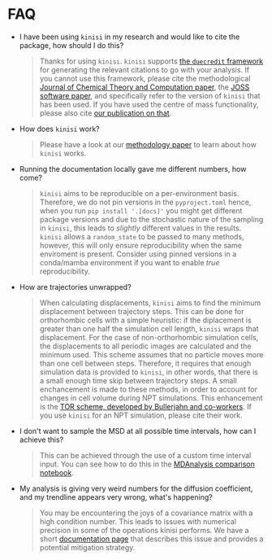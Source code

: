 # FAQ

- I have been using `kinisi` in my research and would like to cite the package, how should I do this?

    > Thanks for using `kinisi`.
    > `kinisi` supports [the `duecredit` framework](https://github.com/duecredit/duecredit) for 
    > generating the relevant citations to go with your analysis. 
    > If you cannot use this framework, please cite the methodological 
    > [Journal of Chemical Theory and Computation paper](https://doi.org/10.1021/acs.jctc.4c01249), the 
    > [JOSS software paper](https://doi.org/10.21105/joss.05984), and specifically refer to the version of 
    > `kinisi` that has been used. If you have used the centre of mass functionality, please also cite [our
    > publication on that](https://doi.org/10.1063/5.0260928).
    
- How does `kinisi` work?

    > Please have a look at our [methodology paper](https://doi.org/10.1021/acs.jctc.4c01249) to learn about how `kinisi` works. 

- Running the documentation locally gave me different numbers, how come?

    > `kinisi` aims to be reproducible on a per-environment basis. Therefore, we do not pin versions in 
    > the `pyproject.toml` hence, when you run `pip install '.[docs]'` you might get different package 
    > versions and due to the stochastic nature of the sampling in `kinisi`, this leads to *slightly* 
    > different values in the results. `kinisi` allows a `random_state` to be passed to many methods, 
    > however, this will only ensure reproducibility when the same enviroment is present. Consider using 
    > pinned versions in a conda/mamba environment if you want to enable *true* reproducibility.
    
- How are trajectories unwrapped?

    > When calculating displacements, `kinisi` aims to find the minimum displacement between trajectory steps.
    > This can be done for orthorhombic cells with a simple heuristic: if the diplacement is greater than one half
    > the simulation cell length, `kinisi` wraps that displacement.
    > For the case of non-orthorhombic simulation cells, the displacements to all periodic images are calculated 
    > and the minimum used. This scheme assumes that no particle moves more than one cell between steps.
    > Therefore, it requires that enough simulation data is provided to `kinisi`,
    > in other words, that there is a small enough time skip between trajectory steps. 
    > A small enchancement is made to these methods, in order to account for changes in cell volume during 
    > NPT simulations. This enhancement is the 
    > [TOR scheme, developed by Bullerjahn and co-workers](https://pubs.acs.org/doi/10.1021/acs.jctc.3c00308).
    > If you use `kinisi` for an NPT simulation, please cite their work.

- I don't want to sample the MSD at all possible time intervals, how can I achieve this?

    > This can be achieved through the use of a custom time interval input. 
    > You can see how to do this in the [MDAnalysis comparison notebook](./mdanalysis). 

- My analysis is giving very weird numbers for the diffusion coefficient, and my trendline appears very wrong, what's happening?

    > You may be encountering the joys of a covariance matrix with a high condition number. 
    > This leads to issues with numerical precision in some of the operations kinisi performs. 
    > We have a short [documentation page](./condition_number) that describes this issue and provides a potential mitigation strategy. 